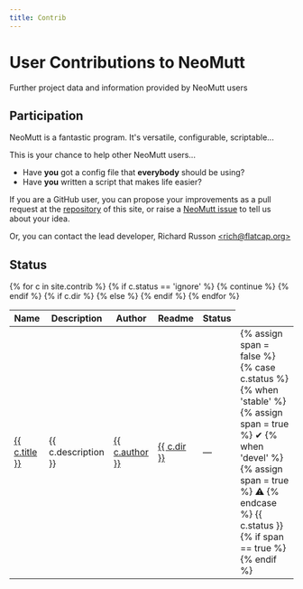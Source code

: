```yaml
---
title: Contrib
---
```


# User Contributions to NeoMutt

Further project data and information provided by NeoMutt users

## Participation

NeoMutt is a fantastic program. It's versatile, configurable, scriptable...

This is your chance to help other NeoMutt users...

- Have **you** got a config file that **everybody** should be using?
- Have **you** written a script that makes life easier?

If you are a GitHub user, you can propose your improvements as a pull request
at the [repository](https://github.com/neomutt/neomutt.github.io/) of this
site, or raise a [NeoMutt issue](https://github.com/neomutt/neomutt/issues) to tell us about your idea.

Or, you can contact the lead developer, Richard&nbsp;Russon&nbsp;[&lt;rich@flatcap.org&gt;](mailto:rich@flatcap.org)

## Status

<table summary="list of contrib">
  <thead>
    <tr>
      <th>Name</th>
      <th>Description</th>
      <th>Author</th>
      <th>Readme</th>
      <th>Status</th>
    </tr>
  </thead>
  <tbody>
    {% for c in site.contrib %}
      {% if c.status == 'ignore' %}
        {% continue %}
      {% endif %}
      <tr>
        <td><a href="{{ c.url }}">{{ c.title }}</a></td>
        <td>{{ c.description }}</td>
        <td>
          <a href="https://github.com/{{ c.username }}">{{ c.author }}</a>
        </td>
        {% if c.dir %}
        <td><a href="https://github.com/neomutt/neomutt-contrib/tree/main/{{ c.dir }}#readme">{{ c.dir }}</a></td>
        {% else %}
        <td>&mdash;</td>
        {% endif %}
        <td>
          {% assign span = false %}
          {% case c.status %}
          {% when 'stable' %}
            {% assign span = true %}
            <span class="good">&#x2714;
          {% when 'devel' %}
            {% assign span = true %}
            <span class="devel">&#x26A0;
          {% endcase %}
            {{ c.status }}
          {% if span == true %}
            </span>
          {% endif %}
        </td>
      </tr>
    {% endfor %}
  </tbody>
</table>


